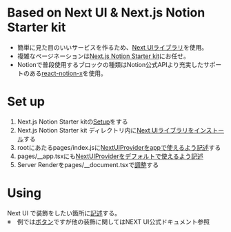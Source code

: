 # Based on Next UI & Next.js Notion Starter kit
- 簡単に見た目のいいサービスを作るため、[Next UIライブラリ](https://nextui.org/)を使用。
- 複雑なページネーションは[Next.js Notion Starter kit](https://github.com/transitive-bullshit/nextjs-notion-starter-kit)にお任せ。
- Notionで普段使用するブロックの種類はNotion公式APIより充実したサポートのある[react-notion-x](https://github.com/NotionX/react-notion-x)を使用。
  
# Set up
1. Next.js Notion Starter kitの[Setup](https://github.com/transitive-bullshit/nextjs-notion-starter-kit#setup)をする
2. Next.js Notion Starter kit ディレクトリ内に[Next UIライブラリをインストール](https://nextui.org/docs/guide/getting-started#installation)する
3. rootにあたるpages/index.jsに[NextUIProviderをappで使えるよう記述](https://nextui.org/docs/guide/getting-started#setup)する
4. pages/__app.tsxにも[NextUIProviderをデフォルトで使えるよう記述](https://nextui.org/docs/guide/getting-started#next.js)
5. Server Renderをpages/__document.tsxで[調整](https://nextui.org/docs/guide/nextui-plus-nextjs#server-render)する
  
# Using
Next UI で装飾をしたい箇所に[記述](https://nextui.org/docs/guide/getting-started#using-nextui-components)する。  
※　例では[ボタン](https://nextui.org/docs/components/button)ですが他の装飾に関してはNEXT UI公式ドキュメント参照